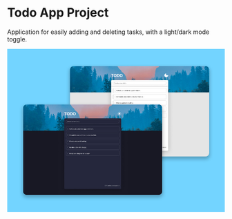 # Todo App Project

Application for easily adding and deleting tasks, with a light/dark mode toggle.

![Todo App Project preview image](./project-preview.jpeg)

